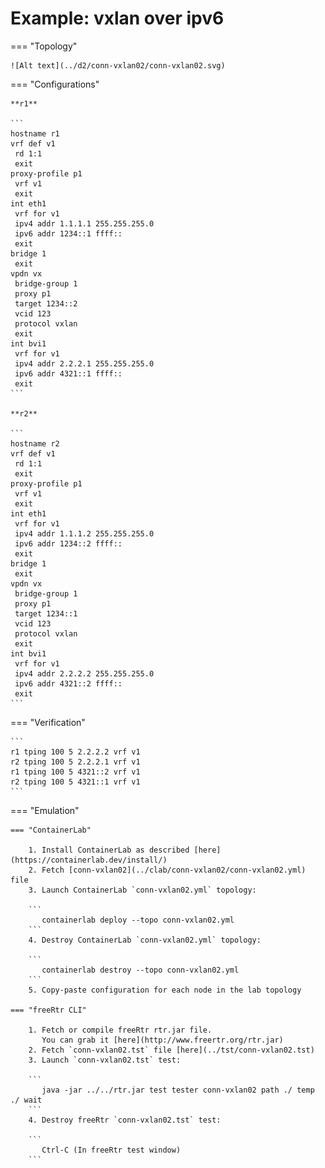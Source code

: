 # Example: vxlan over ipv6

=== "Topology"

    ![Alt text](../d2/conn-vxlan02/conn-vxlan02.svg)

=== "Configurations"

    **r1**

    ```
    hostname r1
    vrf def v1
     rd 1:1
     exit
    proxy-profile p1
     vrf v1
     exit
    int eth1
     vrf for v1
     ipv4 addr 1.1.1.1 255.255.255.0
     ipv6 addr 1234::1 ffff::
     exit
    bridge 1
     exit
    vpdn vx
     bridge-group 1
     proxy p1
     target 1234::2
     vcid 123
     protocol vxlan
     exit
    int bvi1
     vrf for v1
     ipv4 addr 2.2.2.1 255.255.255.0
     ipv6 addr 4321::1 ffff::
     exit
    ```

    **r2**

    ```
    hostname r2
    vrf def v1
     rd 1:1
     exit
    proxy-profile p1
     vrf v1
     exit
    int eth1
     vrf for v1
     ipv4 addr 1.1.1.2 255.255.255.0
     ipv6 addr 1234::2 ffff::
     exit
    bridge 1
     exit
    vpdn vx
     bridge-group 1
     proxy p1
     target 1234::1
     vcid 123
     protocol vxlan
     exit
    int bvi1
     vrf for v1
     ipv4 addr 2.2.2.2 255.255.255.0
     ipv6 addr 4321::2 ffff::
     exit
    ```

=== "Verification"

    ```
    r1 tping 100 5 2.2.2.2 vrf v1
    r2 tping 100 5 2.2.2.1 vrf v1
    r1 tping 100 5 4321::2 vrf v1
    r2 tping 100 5 4321::1 vrf v1
    ```

=== "Emulation"

    === "ContainerLab"

        1. Install ContainerLab as described [here](https://containerlab.dev/install/)  
        2. Fetch [conn-vxlan02](../clab/conn-vxlan02/conn-vxlan02.yml) file  
        3. Launch ContainerLab `conn-vxlan02.yml` topology:  

        ```
           containerlab deploy --topo conn-vxlan02.yml  
        ```
        4. Destroy ContainerLab `conn-vxlan02.yml` topology:  

        ```
           containerlab destroy --topo conn-vxlan02.yml  
        ```
        5. Copy-paste configuration for each node in the lab topology

    === "freeRtr CLI"

        1. Fetch or compile freeRtr rtr.jar file.  
           You can grab it [here](http://www.freertr.org/rtr.jar)  
        2. Fetch `conn-vxlan02.tst` file [here](../tst/conn-vxlan02.tst)  
        3. Launch `conn-vxlan02.tst` test:  

        ```
           java -jar ../../rtr.jar test tester conn-vxlan02 path ./ temp ./ wait
        ```
        4. Destroy freeRtr `conn-vxlan02.tst` test:  

        ```
           Ctrl-C (In freeRtr test window)
        ```

